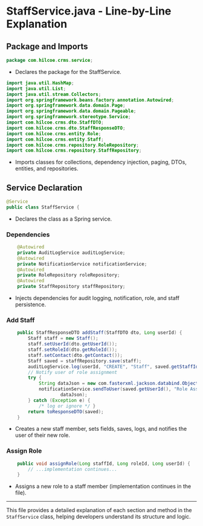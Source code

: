 # StaffService.java - Line-by-Line Explanation

## Package and Imports
```java
package com.hilcoe.crms.service;
```
- Declares the package for the StaffService.

```java
import java.util.HashMap;
import java.util.List;
import java.util.stream.Collectors;
import org.springframework.beans.factory.annotation.Autowired;
import org.springframework.data.domain.Page;
import org.springframework.data.domain.Pageable;
import org.springframework.stereotype.Service;
import com.hilcoe.crms.dto.StaffDTO;
import com.hilcoe.crms.dto.StaffResponseDTO;
import com.hilcoe.crms.entity.Role;
import com.hilcoe.crms.entity.Staff;
import com.hilcoe.crms.repository.RoleRepository;
import com.hilcoe.crms.repository.StaffRepository;
```
- Imports classes for collections, dependency injection, paging, DTOs, entities, and repositories.

## Service Declaration
```java
@Service
public class StaffService {
```
- Declares the class as a Spring service.

### Dependencies
```java
    @Autowired
    private AuditLogService auditLogService;
    @Autowired
    private NotificationService notificationService;
    @Autowired
    private RoleRepository roleRepository;
    @Autowired
    private StaffRepository staffRepository;
```
- Injects dependencies for audit logging, notification, role, and staff persistence.

### Add Staff
```java
    public StaffResponseDTO addStaff(StaffDTO dto, Long userId) {
        Staff staff = new Staff();
        staff.setUserId(dto.getUserId());
        staff.setRoleId(dto.getRoleId());
        staff.setContact(dto.getContact());
        Staff saved = staffRepository.save(staff);
        auditLogService.log(userId, "CREATE", "Staff", saved.getStaffId(), saved);
        // Notify user of role assignment
        try {
            String dataJson = new com.fasterxml.jackson.databind.ObjectMapper().writeValueAsString(saved);
            notificationService.sendToUser(saved.getUserId(), "Role Assigned", "You have been assigned a new role.",
                    dataJson);
        } catch (Exception e) {
            /* log or ignore */ }
        return toResponseDTO(saved);
    }
```
- Creates a new staff member, sets fields, saves, logs, and notifies the user of their new role.

### Assign Role
```java
    public void assignRole(Long staffId, Long roleId, Long userId) {
        // ...implementation continues...
    }
```
- Assigns a new role to a staff member (implementation continues in the file).

---

This file provides a detailed explanation of each section and method in the `StaffService` class, helping developers understand its structure and logic.
